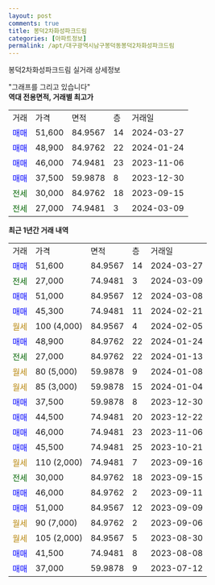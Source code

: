 ```yaml
---
layout: post
comments: true
title: 봉덕2차화성파크드림
categories: [아파트정보]
permalink: /apt/대구광역시남구봉덕동봉덕2차화성파크드림
---
```


봉덕2차화성파크드림 실거래 상세정보

<script type="text/javascript">
  google.charts.load('current', {'packages':['line', 'corechart']});
  google.charts.setOnLoadCallback(drawChart);

  function drawChart() {
    var data = new google.visualization.DataTable();
    data.addColumn('date', '거래일');
    data.addColumn('number', "매매");
    data.addColumn('number', "전세");
    data.addColumn('number', "전매");

    data.addRows([[new Date(Date.parse("2024-03-27")), 51600, null, null], [new Date(Date.parse("2024-03-09")), null, 27000, null], [new Date(Date.parse("2024-03-08")), 51000, null, null], [new Date(Date.parse("2024-02-21")), 45300, null, null], [new Date(Date.parse("2024-02-05")), null, null, null], [new Date(Date.parse("2024-01-24")), 48900, null, null], [new Date(Date.parse("2024-01-13")), null, 27000, null], [new Date(Date.parse("2024-01-08")), null, null, null], [new Date(Date.parse("2024-01-04")), null, null, null], [new Date(Date.parse("2023-12-30")), 37500, null, null], [new Date(Date.parse("2023-12-22")), 44500, null, null], [new Date(Date.parse("2023-11-06")), 46000, null, null], [new Date(Date.parse("2023-10-21")), 45500, null, null], [new Date(Date.parse("2023-09-16")), null, null, null], [new Date(Date.parse("2023-09-15")), null, 30000, null], [new Date(Date.parse("2023-09-11")), 46000, null, null], [new Date(Date.parse("2023-09-09")), 51000, null, null], [new Date(Date.parse("2023-09-06")), null, null, null], [new Date(Date.parse("2023-08-30")), null, null, null], [new Date(Date.parse("2023-08-08")), 41500, null, null], [new Date(Date.parse("2023-07-12")), 37000, null, null]]);

    var options = {
      hAxis: {
        format: 'yyyy/MM/dd'
      },    
      lineWidth: 0,
      pointsVisible: true,    
      title: '최근 1년간 유형별 실거래가 분포',
      legend: { position: 'bottom' }
    };

    var formatter = new google.visualization.NumberFormat({pattern:'###,###'} );
    formatter.format(data, 1);
    formatter.format(data, 2);
    
    setTimeout(function() {
        var chart = new google.visualization.LineChart(document.getElementById('columnchart_material'));
        chart.draw(data, (options));
        document.getElementById('loading').style.display = 'none';
    }, 200);
  }
</script>


<div id="loading" style="z-index:20; display: block; margin-left: 0px">"그래프를 그리고 있습니다"</div>
<div id="columnchart_material" style="width: 95%; margin-left: 0px; display: block"></div>
<!-- contents start -->
<b>역대 전용면적, 거래별 최고가</b>
<table class="sortable">
    <tr>
      <td>거래</td>
      <td>가격</td>
      <td>면적</td>
      <td>층</td>
      <td>거래일</td>
    </tr>
        <tr>
          <td><a style="color: blue">매매</a></td>
          <td>51,600</td>
          <td>84.9567</td>
          <td>14</td>
          <td>2024-03-27</td>
        </tr>            <tr>
          <td><a style="color: blue">매매</a></td>
          <td>48,900</td>
          <td>84.9762</td>
          <td>22</td>
          <td>2024-01-24</td>
        </tr>            <tr>
          <td><a style="color: blue">매매</a></td>
          <td>46,000</td>
          <td>74.9481</td>
          <td>23</td>
          <td>2023-11-06</td>
        </tr>            <tr>
          <td><a style="color: blue">매매</a></td>
          <td>37,500</td>
          <td>59.9878</td>
          <td>8</td>
          <td>2023-12-30</td>
        </tr>        
        <tr>
              <td><a style="color: darkgreen">전세</a></td>
              <td>30,000</td>
              <td>84.9762</td>
              <td>18</td>
              <td>2023-09-15</td>
            </tr>            <tr>
              <td><a style="color: darkgreen">전세</a></td>
              <td>27,000</td>
              <td>74.9481</td>
              <td>3</td>
              <td>2024-03-09</td>
            </tr>        
    
</table>

<b>최근 1년간 거래 내역</b>

<table class="sortable">
    <tr>
      <td>거래</td>
      <td>가격</td>
      <td>면적</td>
      <td>층</td>
      <td>거래일</td>
    </tr>
    <tr>
      <td><a style="color: blue">매매</a></td>
      <td>51,600</td>
      <td>84.9567</td>
      <td>14</td>
      <td>2024-03-27</td>
    </tr>          <tr>
      <td><a style="color: darkgreen">전세</a></td>
      <td>27,000</td>
      <td>74.9481</td>
      <td>3</td>
      <td>2024-03-09</td>
    </tr>          <tr>
      <td><a style="color: blue">매매</a></td>
      <td>51,000</td>
      <td>84.9567</td>
      <td>12</td>
      <td>2024-03-08</td>
    </tr>          <tr>
      <td><a style="color: blue">매매</a></td>
      <td>45,300</td>
      <td>74.9481</td>
      <td>11</td>
      <td>2024-02-21</td>
    </tr>          <tr>
      <td><a style="color: darkgoldenrod">월세</a></td>
      <td>100 (4,000)</td>
      <td>84.9567</td>
      <td>4</td>
      <td>2024-02-05</td>
    </tr>          <tr>
      <td><a style="color: blue">매매</a></td>
      <td>48,900</td>
      <td>84.9762</td>
      <td>22</td>
      <td>2024-01-24</td>
    </tr>          <tr>
      <td><a style="color: darkgreen">전세</a></td>
      <td>27,000</td>
      <td>84.9762</td>
      <td>22</td>
      <td>2024-01-13</td>
    </tr>          <tr>
      <td><a style="color: darkgoldenrod">월세</a></td>
      <td>80 (5,000)</td>
      <td>59.9878</td>
      <td>9</td>
      <td>2024-01-08</td>
    </tr>          <tr>
      <td><a style="color: darkgoldenrod">월세</a></td>
      <td>85 (3,000)</td>
      <td>59.9878</td>
      <td>15</td>
      <td>2024-01-04</td>
    </tr>          <tr>
      <td><a style="color: blue">매매</a></td>
      <td>37,500</td>
      <td>59.9878</td>
      <td>8</td>
      <td>2023-12-30</td>
    </tr>          <tr>
      <td><a style="color: blue">매매</a></td>
      <td>44,500</td>
      <td>74.9481</td>
      <td>20</td>
      <td>2023-12-22</td>
    </tr>          <tr>
      <td><a style="color: blue">매매</a></td>
      <td>46,000</td>
      <td>74.9481</td>
      <td>23</td>
      <td>2023-11-06</td>
    </tr>          <tr>
      <td><a style="color: blue">매매</a></td>
      <td>45,500</td>
      <td>74.9481</td>
      <td>25</td>
      <td>2023-10-21</td>
    </tr>          <tr>
      <td><a style="color: darkgoldenrod">월세</a></td>
      <td>110 (2,000)</td>
      <td>74.9481</td>
      <td>7</td>
      <td>2023-09-16</td>
    </tr>          <tr>
      <td><a style="color: darkgreen">전세</a></td>
      <td>30,000</td>
      <td>84.9762</td>
      <td>18</td>
      <td>2023-09-15</td>
    </tr>          <tr>
      <td><a style="color: blue">매매</a></td>
      <td>46,000</td>
      <td>84.9762</td>
      <td>2</td>
      <td>2023-09-11</td>
    </tr>          <tr>
      <td><a style="color: blue">매매</a></td>
      <td>51,000</td>
      <td>84.9567</td>
      <td>12</td>
      <td>2023-09-09</td>
    </tr>          <tr>
      <td><a style="color: darkgoldenrod">월세</a></td>
      <td>90 (7,000)</td>
      <td>84.9762</td>
      <td>2</td>
      <td>2023-09-06</td>
    </tr>          <tr>
      <td><a style="color: darkgoldenrod">월세</a></td>
      <td>105 (2,000)</td>
      <td>84.9567</td>
      <td>5</td>
      <td>2023-08-30</td>
    </tr>          <tr>
      <td><a style="color: blue">매매</a></td>
      <td>41,500</td>
      <td>74.9481</td>
      <td>8</td>
      <td>2023-08-08</td>
    </tr>          <tr>
      <td><a style="color: blue">매매</a></td>
      <td>37,000</td>
      <td>59.9878</td>
      <td>9</td>
      <td>2023-07-12</td>
    </tr>      </table>
<!-- contents end -->    

